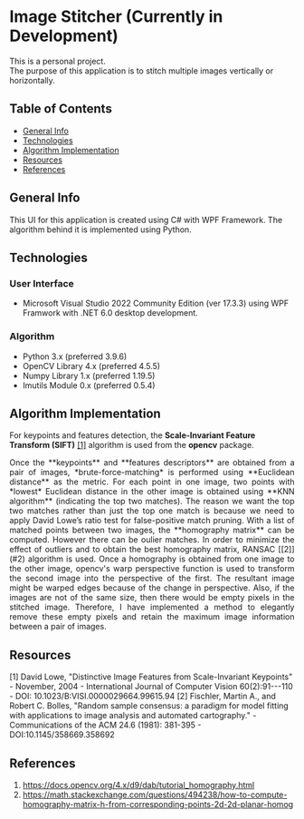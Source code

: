 # Image Stitcher (Currently in Development)
This is a personal project.  
The purpose of this application is to stitch multiple images vertically or horizontally.

## Table of Contents
* [General Info](#general-info)
* [Technologies](#technologies)
* [Algorithm Implementation](#algorithm-implementation)
* [Resources](#resources)
* [References](#references)

## General Info
This UI for this application is created using C# with WPF Framework.</b>
The algorithm behind it is implemented using Python.

## Technologies
### User Interface
* Microsoft Visual Studio 2022 Community Edition (ver 17.3.3) using WPF Framwork with .NET 6.0 desktop development.

### Algorithm
* Python 3.x (preferred 3.9.6)
* OpenCV Library 4.x (preferred 4.5.5)
* Numpy Library 1.x (preferred 1.19.5)
* Imutils Module 0.x (preferred 0.5.4)

## Algorithm Implementation
For keypoints and features detection, the **Scale-Invariant Feature Transform (SIFT)** [[1]](#1) algorithm is used from the **opencv** package.
</b>
<p align="justify">
Once the **keypoints** and **features descriptors** are obtained from a pair of images, *brute-force-matching* is performed using **Euclidean distance** as the metric. For each point in one image, two points with *lowest* Euclidean distance in the other image is obtained using **KNN algorithm** (indicating the top two matches). The reason we want the top two matches rather than just the top one match is because we need to apply David Lowe’s ratio test for false-positive match pruning.
</b>
</b>
With a list of matched points between two images, the **homography matrix** can be computed. However there can be oulier matches. In order to minimize the effect of outliers and to obtain the best homography matrix, RANSAC [[2]](#2) algorithm is used.
</b>
</b>
Once a homography is obtained from one image to the other image, opencv's warp perspective function is used to transform the second image into the perspective of the first. The resultant image might be warped edges because of the change in perspective. Also, if the images are not of the same size, then there would be empty pixels in the stitched image. Therefore, I have implemented a method to elegantly remove these empty pixels and retain the maximum image information between a pair of images.
</b>
</b>
</p>

## Resources
<a id="1">[1]</a>
David Lowe, "Distinctive Image Features from Scale-Invariant Keypoints" - November, 2004 - International Journal of Computer Vision 60(2):91---110 - DOI: 10.1023/B:VISI.0000029664.99615.94 
<a id="2">[2]</a>
Fischler, Martin A., and Robert C. Bolles, "Random sample consensus: a paradigm for model fitting with applications to image analysis and automated cartography." - Communications of the ACM 24.6 (1981): 381-395 - DOI:10.1145/358669.358692

## References
1. https://docs.opencv.org/4.x/d9/dab/tutorial_homography.html
2. https://math.stackexchange.com/questions/494238/how-to-compute-homography-matrix-h-from-corresponding-points-2d-2d-planar-homog
